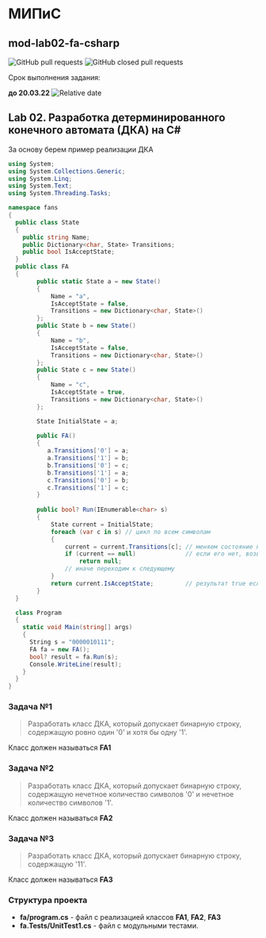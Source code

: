 # МИПиС
## mod-lab02-fa-csharp


![GitHub pull requests](https://img.shields.io/github/issues-pr/UNN-IASR/mod-lab02-fa-csharp)
![GitHub closed pull requests](https://img.shields.io/github/issues-pr-closed/UNN-IASR/mod-lab02-fa-csharp)

Срок выполнения задания:

**до 20.03.22** ![Relative date](https://img.shields.io/date/1647810000)


## Lab 02. Разработка детерминированного конечного автомата (ДКА) на C\#

За основу берем пример реализации ДКА

```csharp
using System;
using System.Collections.Generic;
using System.Linq;
using System.Text;
using System.Threading.Tasks;

namespace fans
{
  public class State
  {
    public string Name;
    public Dictionary<char, State> Transitions;
    public bool IsAcceptState;
  }
  public class FA
  {
        public static State a = new State()
        {
            Name = "a",
            IsAcceptState = false,
            Transitions = new Dictionary<char, State>()
        };
        public State b = new State()
        {
            Name = "b",
            IsAcceptState = false,
            Transitions = new Dictionary<char, State>()
        };
        public State c = new State()
        {
            Name = "c",
            IsAcceptState = true,
            Transitions = new Dictionary<char, State>()
        };

        State InitialState = a;
        
        public FA()
        {
           a.Transitions['0'] = a;
           a.Transitions['1'] = b;
           b.Transitions['0'] = c;
           b.Transitions['1'] = a;
           c.Transitions['0'] = b;
           c.Transitions['1'] = c;            
        }
        
        public bool? Run(IEnumerable<char> s)
        {
            State current = InitialState;
            foreach (var c in s) // цикл по всем символам 
            {
                current = current.Transitions[c]; // меняем состояние на то, в которое у нас переход
                if (current == null)              // если его нет, возвращаем признак ошибки
                    return null;
                // иначе переходим к следующему
            }
            return current.IsAcceptState;         // результат true если в конце финальное состояние 
        }
  }

  class Program
  {
    static void Main(string[] args)
    {
      String s = "0000010111";
      FA fa = new FA();
      bool? result = fa.Run(s);
      Console.WriteLine(result);
    }
  }
}
```

### Задача №1

> Разработать класс ДКА, который допускает бинарную строку, содержащую ровно один '0' и хотя бы одну '1'. 

Класс должен называться **FA1**

### Задача №2

> Разработать класс ДКА, который допускает бинарную строку, содержащую нечетное количество символов '0' и нечетное количество символов '1'.

Класс должен называться **FA2**

### Задача №3

> Разработать класс ДКА, который допускает бинарную строку, содержащую  '11'.

Класс должен называться **FA3**

### Структура проекта

- **fa/program.cs** - файл с реализацией классов **FA1**, **FA2**,  **FA3**
- **fa.Tests/UnitTest1.cs** - файл с модульными тестами.
 
